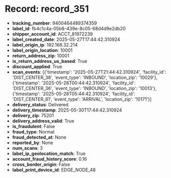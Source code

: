 # Record: record_351

- **tracking_number**: 9400464489374359
- **label_id**: fb4c1c4a-05b8-439e-8c05-68d4d9e2db20
- **shipper_account_id**: ACCT_81972239
- **label_created_date**: 2025-05-27T17:44:42.310924
- **label_origin_ip**: 192.168.32.214
- **label_origin_location**: 10001
- **return_address_zip**: 10001
- **is_return_address_us_based**: True
- **discount_applied**: True
- **scan_events**: [{'timestamp': '2025-05-27T21:44:42.310924', 'facility_id': 'DIST_CENTER_38', 'event_type': 'INBOUND', 'location_zip': '10029'}, {'timestamp': '2025-05-28T00:44:42.310924', 'facility_id': 'DIST_CENTER_36', 'event_type': 'INBOUND', 'location_zip': '10013'}, {'timestamp': '2025-05-28T05:44:42.310924', 'facility_id': 'DIST_CENTER_81', 'event_type': 'ARRIVAL', 'location_zip': '10171'}]
- **delivery_status**: Delivered
- **delivery_timestamp**: 2025-05-30T17:44:42.310924
- **delivery_zip**: 75201
- **delivery_address_valid**: True
- **is_fraudulent**: False
- **fraud_type**: Normal
- **fraud_detected_at**: None
- **reported_by**: None
- **num_scans**: 3
- **label_ip_geolocation_match**: True
- **account_fraud_history_score**: 0.16
- **cross_border_origin**: False
- **label_print_device_id**: EDGE_NODE_48